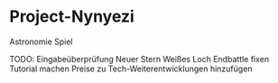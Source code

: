 # Project-Nynyezi
Astronomie Spiel

TODO:
Eingabeüberprüfung Neuer Stern
Weißes Loch Endbattle fixen
Tutorial machen
Preise zu Tech-Weiterentwicklungen hinzufügen
